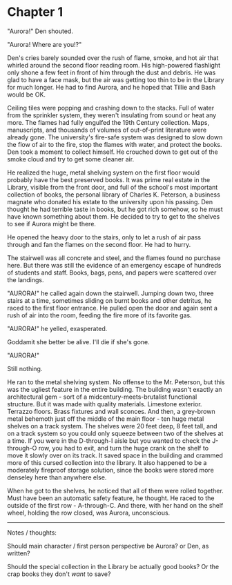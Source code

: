 # Chapter 1

"Aurora!" Den shouted. 

"Aurora! Where are you!?"

Den's cries barely sounded over the rush of flame, smoke, and hot air that whirled around the second floor reading room. His high-powered flashlight only shone a few feet in front of him through the dust and debris. He was glad to have a face mask, but the air was getting too thin to be in the Library for much longer. He had to find Aurora, and he hoped that Tillie and Bash would be OK. 

Ceiling tiles were popping and crashing down to the stacks. Full of water from the sprinkler system, they weren't insulating from sound or heat any more. The flames had fully engulfed the 19th Century collection. Maps, manuscripts, and thousands of volumes of out-of-print literature were already gone. The university's fire-safe system was designed to slow down the flow of air to the fire, stop the flames with water, and protect the books. Den took a moment to collect himself. He crouched down to get out of the smoke cloud and try to get some cleaner air. 

He realized the huge, metal shelving system on the first floor would probably have the best preserved books. It was prime real estate in the Library, visible from the front door, and full of the school's most important collection of books, the personal library of Charles K. Peterson, a business magnate who donated his estate to the university upon his passing. Den thought he had terrible taste in books, but he got rich somehow, so he must have known something about them. He decided to try to get to the shelves to see if Aurora might be there. 

He opened the heavy door to the stairs, only to let a rush of air pass through and fan the flames on the second floor. He had to hurry.

The stairwell was all concrete and steel, and the flames found no purchase here. But there was still the evidence of an emergency escape of hundreds of students and staff. Books, bags, pens, and papers were scattered over the landings. 

"AURORA!" he called again down the stairwell. Jumping down two, three stairs at a time, sometimes sliding on burnt books and other detritus, he raced to the first floor entrance. He pulled open the door and again sent a rush of air into the room, feeding the fire more of its favorite gas. 

"AURORA!" he yelled, exasperated. 

Goddamit she better be alive. I'll die if she's gone. 

"AURORA!" 

Still nothing. 

He ran to the metal shelving system. No offense to the Mr. Peterson, but this was the ugliest feature in the entire building. The building wasn't exactly an architectural gem - sort of a midcentury-meets-brutalist functional structure. But it was made with quality materials. Limestone exterior. Terrazzo floors. Brass fixtures and wall sconces. And then, a grey-brown metal behemoth just off the middle of the main floor - ten huge metal shelves on a track system. The shelves were 20 feet deep, 8 feet tall, and on a track system so you could only squeeze between two of the shelves at a time. If you were in the D-through-I aisle but you wanted to check the J-through-O row, you had to exit, and turn the huge crank on the shelf to move it slowly over on its track. It saved space in the building and crammed more of this cursed collection into the library. It also happened to be a moderately fireproof storage solution, since the books were stored more denseley here than anywhere else. 

When he got to the shelves, he noticed that all of them were rolled together. Must have been an automatic safety feature, he thought. He raced to the outside of the first row - A-through-C. And there, with her hand on the shelf wheel, holding the row closed, was Aurora, unconscious. 







---

Notes / thoughts:

Should main character / first person perspective be Aurora? or Den, as written?

Should the special collection in the Library be actually good books? Or the crap books they don't *want* to save? 


